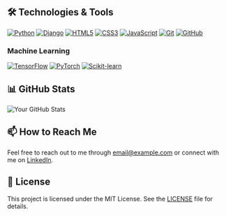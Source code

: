 
## 🛠️ Technologies & Tools

[![Python](https://img.shields.io/badge/-Python-3776AB?style=flat-square&logo=python&logoColor=white)](https://www.python.org/)
[![Django](https://img.shields.io/badge/-Django-092E20?style=flat-square&logo=django&logoColor=white)](https://www.djangoproject.com/)
[![HTML5](https://img.shields.io/badge/-HTML5-E34F26?style=flat-square&logo=html5&logoColor=white)](https://developer.mozilla.org/en-US/docs/Web/HTML)
[![CSS3](https://img.shields.io/badge/-CSS3-1572B6?style=flat-square&logo=css3&logoColor=white)](https://developer.mozilla.org/en-US/docs/Web/CSS)
[![JavaScript](https://img.shields.io/badge/-JavaScript-F7DF1E?style=flat-square&logo=javascript&logoColor=black)](https://developer.mozilla.org/en-US/docs/Web/JavaScript)
[![Git](https://img.shields.io/badge/-Git-F05032?style=flat-square&logo=git&logoColor=white)](https://git-scm.com/)
[![GitHub](https://img.shields.io/badge/-GitHub-181717?style=flat-square&logo=github&logoColor=white)](https://github.com/)

### Machine Learning
[![TensorFlow](https://img.shields.io/badge/-TensorFlow-FF6F00?style=flat-square&logo=tensorflow&logoColor=white)](https://www.tensorflow.org/)
[![PyTorch](https://img.shields.io/badge/-PyTorch-EE4C2C?style=flat-square&logo=pytorch&logoColor=white)](https://pytorch.org/)
[![Scikit-learn](https://img.shields.io/badge/-Scikit_learn-F7931E?style=flat-square&logo=scikit-learn&logoColor=white)](https://scikit-learn.org/)


## 📊 GitHub Stats

![Your GitHub Stats](https://github-readme-stats.vercel.app/api?username=AromalShaji&theme=dark&show_icons=true)

## 📫 How to Reach Me

Feel free to reach out to me through [email@example.com](mailto:email@example.com) or connect with me on [LinkedIn](https://www.linkedin.com/in/your-profile/).

## 📝 License

This project is licensed under the MIT License. See the [LICENSE](LICENSE) file for details.

